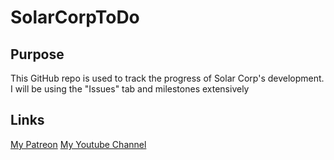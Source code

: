 # SolarCorpToDo

## Purpose
This GitHub repo is used to track the progress of Solar Corp's development. I will be using the "Issues" tab and milestones extensively

## Links
[My Patreon](https://www.patreon.com/stopsecret)
[My Youtube Channel](https://www.youtube.com/channel/UCRbwbd0GQP2xo5CF7HFFhQQ?view_as=subscriber)

